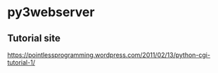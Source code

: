 # py3webserver

Tutorial site
---------------------------

https://pointlessprogramming.wordpress.com/2011/02/13/python-cgi-tutorial-1/